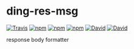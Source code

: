 # ding-res-msg

[![Travis](https://img.shields.io/travis/yidinghan/ding-res-msg.svg?style=flat-square)](<>)
[![npm](https://img.shields.io/npm/l/ding-res-msg.svg?style=flat-square)](<>)
[![npm](https://img.shields.io/npm/v/ding-res-msg.svg?style=flat-square)](<>)
[![npm](https://img.shields.io/npm/dm/ding-res-msg.svg?style=flat-square)](<>)
[![David](https://img.shields.io/david/yidinghan/ding-res-msg.svg?style=flat-square)](<>)
[![David](https://img.shields.io/david/dev/yidinghan/ding-res-msg.svg?style=flat-square)](<>)

response body formatter
